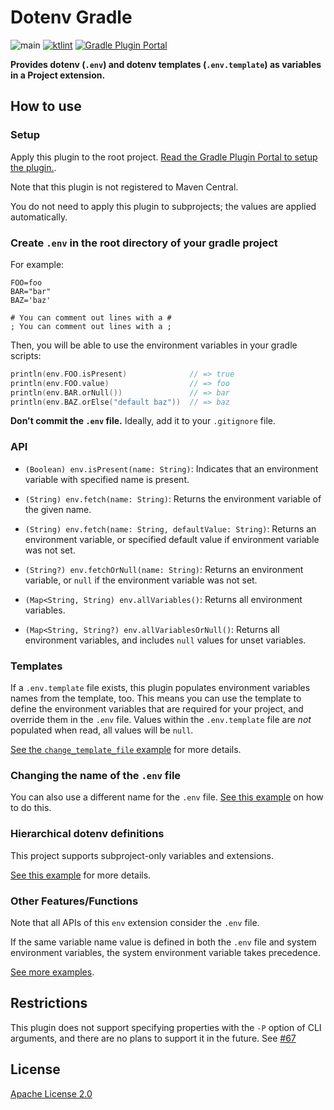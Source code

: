 # Dotenv Gradle

![main](https://github.com/uzzu/dotenv-gradle/workflows/main/badge.svg) [![ktlint](https://img.shields.io/badge/code%20style-%E2%9D%A4-FF4081.svg)](https://ktlint.github.io/)
[![Gradle Plugin Portal](https://img.shields.io/maven-metadata/v/https/plugins.gradle.org/m2/co/uzzu/dotenv/gradle/co.uzzu.dotenv.gradle.gradle.plugin/maven-metadata.xml.svg?colorB=007ec6&label=gradlePluginPortal)](https://plugins.gradle.org/plugin/co.uzzu.dotenv.gradle)

**Provides dotenv (`.env`) and dotenv templates (`.env.template`) as variables in a Project extension.**

## How to use

### Setup

Apply this plugin to the root project. [Read the Gradle Plugin Portal to setup the plugin.](https://plugins.gradle.org/plugin/co.uzzu.dotenv.gradle).

Note that this plugin is not registered to Maven Central.

You do not need to apply this plugin to subprojects; the values are applied automatically.

### Create `.env` in the root directory of your gradle project

For example:

```dosini
FOO=foo
BAR="bar"
BAZ='baz'

# You can comment out lines with a #
; You can comment out lines with a ;
```

Then, you will be able to use the environment variables in your gradle scripts:

```Kotlin
println(env.FOO.isPresent)              // => true
println(env.FOO.value)                  // => foo
println(env.BAR.orNull())               // => bar
println(env.BAZ.orElse("default baz"))  // => baz
```

**Don't commit the `.env` file.** Ideally, add it to your `.gitignore` file.

### API

- `(Boolean) env.isPresent(name: String)`: Indicates that an environment variable with specified name is present.

- `(String) env.fetch(name: String)`: Returns the environment variable of the given name.

- `(String) env.fetch(name: String, defaultValue: String)`: Returns an environment variable, or specified default value if environment variable was not set.

- `(String?) env.fetchOrNull(name: String)`: Returns an environment variable, or `null` if the environment variable was not set.

- `(Map<String, String) env.allVariables()`: Returns all environment variables.

- `(Map<String, String?) env.allVariablesOrNull()`: Returns all environment variables, and includes `null` values for unset variables.

### Templates

If a `.env.template` file exists, this plugin populates environment variables names from the template, too. This means you can use the template to define the environment variables that are required for your project, and override them in the `.env` file. Values within the `.env.template` file are *not* populated when read, all values will be `null`.

[See the `change_template_file` example](/examples/change_template_file) for more details.

### Changing the name of the `.env` file

You can also use a different name for the `.env` file. [See this example](/examples/change_file) on how to do this.

### Hierarchical dotenv definitions

This project supports subproject-only variables and extensions.

[See this example](/examples/hierarchical_definitions) for more details.

### Other Features/Functions

Note that all APIs of this `env` extension consider the `.env` file.

If the same variable name value is defined in both the `.env` file and system environment variables, the system environment variable takes precedence.

[See more examples](/examples).

## Restrictions

This plugin does not support specifying properties with the `-P` option of CLI arguments, and there are no plans to support it in the future. See [#67](https://github.com/uzzu/dotenv-gradle/issues/67)

## License

[Apache License 2.0](/LICENSE.txt)

